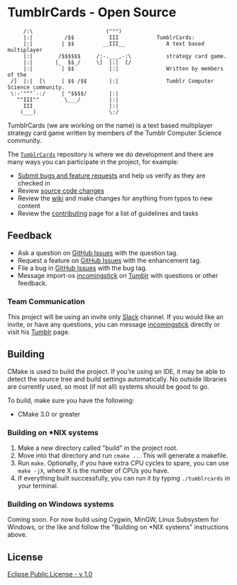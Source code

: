 # TumblrCards - Open Source

```
     /:\                       (""")
     |:|          /$$           III            TumblrCards:
     |:|         | $$         __III__             A text based multiplayer
     |:|        /$$$$$$     /:-.___,-:\           strategy card game.
     |:|       |_  $$_/     \]  |:|  [/
     |:|         | $$           |:|               Written by members of the
 /]  |:|  [\     | $$ /$$       |:|               Tumblr Computer Science community.
 \:-'"""`-:/     | "$$$$/       |:|
   ""III""        \___/         |:|
     III                        |:|
    (___)                       \:/
```

TumblrCards (we are working on the name) is a text based multiplayer strategy card game written by members of the Tumblr Computer Science community.

The [`TumblrCards`](https://github.com/TumblrCommunity/TumblrCards) repository is where we do development and there are many ways you can participate in the project, for example:

* [Submit bugs and feature requests](https://github.com/TumblrCommunity/TumblrCards/issues) and help us verify as they are checked in
* Review [source code changes](https://github.com/TumblrCommunity/TumblrCards/pulls)
* Review the [wiki](https://github.com/TumblrCommunity/TumblrCards/wiki) and make changes for anything from typos to new content
* Review the [contributing](.github/CONTRIBUTING.md) page for a list of guidelines and tasks


## Feedback

* Ask a question on [GitHub Issues](https://github.com/TumblrCommunity/TumblrCards/issues) with the question tag.
* Request a feature on [GitHub Issues](https://github.com/TumblrCommunity/TumblrCards/issues) with the enhancement tag.
* File a bug in [GitHub Issues](https://github.com/TumblrCommunity/TumblrCards/issues) with the bug tag.
* Message import-os [incomingstick](https://github.com/incomingstick) on [Tumblr](https://import-os.tumblr.com/) with questions or other feedback.

### Team Communication

This project will be using an invite only [Slack](https://compscitumblr.slack.com) channel. If you would like an invite, or have any questions, you can message [incomingstick](https://github.com/incomingstick) directly or visit his [Tumblr](https://import-os.tumblr.com/) page.

## Building

CMake is used to build the project. If you're using an IDE, it may be able to detect the source tree and build settings automatically. No outside libraries are currently used, so most (if not all) systems should be good to go.

To build, make sure you have the following:
* CMake 3.0 or greater

### Building on *NIX systems

1. Make a new directory called "build" in the project root. 
2. Move into that directory and run `cmake ..`. This will generate a makefile.
3. Run `make`. Optionally, if you have extra CPU cycles to spare, you can use `make -jX`, where X is the number of CPUs you have.
4. If everything built successfully, you can run it by typing `./tumblrcards` in your terminal.

### Building on Windows systems

Coming soon. For now build using Cygwin, MinGW, Linux Subsystem for Windows, or the like and follow the "Building on *NIX systems" instructions above.

## License
[Eclipse Public License - v 1.0](LICENSE)